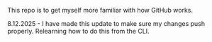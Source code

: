 This repo is to get myself more familiar with how GitHub works.

8.12.2025 - I have made this update to make sure my changes push properly. Relearning how to do this from the CLI.

